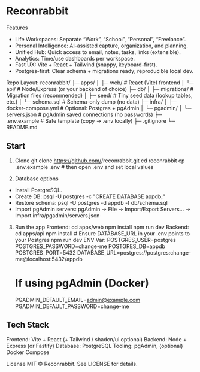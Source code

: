 # Reconrabbit

Features

- Life Workspaces: Separate “Work”, “School”, “Personal”, “Freelance”.
- Personal Intelligence: AI-assisted capture, organization, and planning.
- Unified Hub: Quick access to email, notes, tasks, links (extensible).
- Analytics: Time/use dashboards per workspace.
- Fast UX: Vite + React + Tailwind (snappy, keyboard-first).
- Postgres-first: Clear schema + migrations ready; reproducible local dev.

Repo Layout:
reconrabbit/
├─ apps/
│  ├─ web/            # React (Vite) frontend
│  └─ api/            # Node/Express (or your backend of choice)
├─ db/
│  ├─ migrations/     # Migration files (recommended)
│  ├─ seed/           # Tiny seed data (lookup tables, etc.)
│  └─ schema.sql      # Schema-only dump (no data)
├─ infra/
│  ├─ docker-compose.yml   # Optional: Postgres + pgAdmin
│  └─ pgadmin/
│     └─ servers.json      # pgAdmin saved connections (no passwords)
├─ .env.example       # Safe template (copy → .env locally)
├─ .gitignore
└─ README.md

## Start
1. Clone
  git clone https://github.com/<you>/reconrabbit.git
  cd reconrabbit
  cp .env.example .env   # then open .env and set local values

2. Database options
  - Install PostgreSQL.
  - Create DB: psql -U postgres -c "CREATE DATABASE appdb;"
  - Restore schema: psql -U postgres -d appdb -f db/schema.sql
  - Import pgAdmin servers: pgAdmin → File → Import/Export Servers… → Import infra/pgadmin/servers.json

3. Run the app
   Frontend:
       cd apps/web
       npm install
       npm run dev
  Backend:
        cd apps/api
        npm install
        # Ensure DATABASE_URL in your .env points to your Postgres
        npm run dev
ENV Var:
    POSTGRES_USER=postgres
    POSTGRES_PASSWORD=change-me
    POSTGRES_DB=appdb
    POSTGRES_PORT=5432
    DATABASE_URL=postgres://postgres:change-me@localhost:5432/appdb
    
    # If using pgAdmin (Docker)
    PGADMIN_DEFAULT_EMAIL=admin@example.com
    PGADMIN_DEFAULT_PASSWORD=change-me

## Tech Stack
  Frontend: Vite + React (+ Tailwind / shadcn/ui optional)
  Backend: Node + Express (or Fastify)
  Database: PostgreSQL
  Tooling: pgAdmin, (optional) Docker Compose

License
MIT © Reconrabbit. See LICENSE for details.
